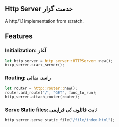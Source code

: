 ## Http Server خدمت گزار 

A http/1.1 implementation from scratch.

## Features

### Initialization: آغاز

```rust
let http_server = http_server::HTTPServer::new();
http_server.start_server();
```

### Routing: راستہ نمائی

```rust
let router = http::router::new();
router.add_route("/", "GET", func_to_run);
http_server.attach_router(router);
```

### Serve Static files: ثابت فائلوں کی فراہمی

```rust
http_server.serve_static_file("/file/index.html");
```
